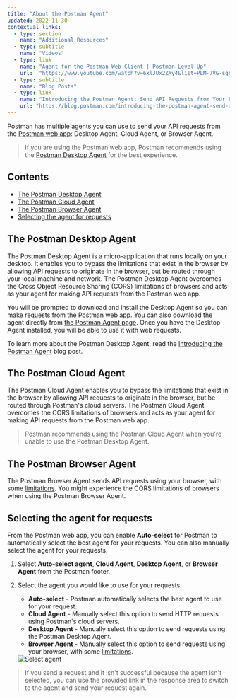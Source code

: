 ```yaml
---
title: "About the Postman Agent"
updated: 2022-11-30
contextual_links:
  - type: section
    name: "Additional Resources"
  - type: subtitle
    name: "Videos"
  - type: link
    name: "Agent for the Postman Web Client | Postman Level Up"
    url:  "https://www.youtube.com/watch?v=6xlJUx2ZMy4&list=PLM-7VG-sgbtC5tNXxd28cmePSa9BYwqeU&index=3"
  - type: subtitle
    name: "Blog Posts"
  - type: link
    name: "Introducing the Postman Agent: Send API Requests from Your Browser without Limits"
    url: "https://blog.postman.com/introducing-the-postman-agent-send-api-requests-from-your-browser-without-limits/"
---
```


Postman has multiple agents you can use to send your API requests from the [Postman web app](/docs/getting-started/installation-and-updates/#using-the-postman-web-app): Desktop Agent, Cloud Agent, or Browser Agent.

> If you are using the Postman web app, Postman recommends using the [Postman Desktop Agent](#the-postman-desktop-agent) for the best experience.

## Contents

* [The Postman Desktop Agent](#the-postman-desktop-agent)
* [The Postman Cloud Agent](#the-postman-cloud-agent)
* [The Postman Browser Agent](#the-postman-browser-agent)
* [Selecting the agent for requests](#selecting-the-agent-for-requests)

## The Postman Desktop Agent

The Postman Desktop Agent is a micro-application that runs locally on your desktop. It enables you to bypass the limitations that exist in the browser by allowing API requests to originate in the browser, but be routed through your local machine and network. The Postman Desktop Agent overcomes the Cross Object Resource Sharing (CORS) limitations of browsers and acts as your agent for making API requests from the Postman web app.

You will be prompted to download and install the Desktop Agent so you can make requests from the Postman web app. You can also download the agent directly from [the Postman Agent page](https://www.postman.com/downloads/postman-agent/). Once you have the Desktop Agent installed, you will be able to use it with web requests.

To learn more about the Postman Desktop Agent, read the [Introducing the Postman Agent](https://blog.postman.com/introducing-the-postman-agent-send-api-requests-from-your-browser-without-limits/) blog post.

## The Postman Cloud Agent

The Postman Cloud Agent enables you to bypass the limitations that exist in the browser by allowing API requests to originate in the browser, but be routed through Postman's cloud servers. The Postman Cloud Agent overcomes the CORS limitations of browsers and acts as your agent for making API requests from the Postman web app.

> Postman recommends using the Postman Cloud Agent when you're unable to use the Postman Desktop Agent.

## The Postman Browser Agent

The Postman Browser Agent sends API requests using your browser, with some [limitations](/docs/getting-started/installation-and-updates/#web-limitations). You might experience the CORS limitations of browsers when using the Postman Browser Agent.

## Selecting the agent for requests

From the Postman web app, you can enable **Auto-select** for Postman to automatically select the best agent for your requests. You can also manually select the agent for your requests.

1. Select **Auto-select agent**, **Cloud Agent**, **Desktop Agent**, or **Browser Agent** from the Postman footer.
1. Select the agent you would like to use for your requests.

    * **Auto-select** - Postman automatically selects the best agent to use for your request.
    * **Cloud Agent** - Manually select this option to send HTTP requests using Postman's cloud servers.
    * **Desktop Agent** - Manually select this option to send requests using the Postman Desktop Agent.
    * **Browser Agent** - Manually select this option to send requests using your browser, with some [limitations](/docs/getting-started/installation-and-updates/#web-limitations).

    <img alt="Select agent" src="https://assets.postman.com/postman-docs/select-agent-for-requests.gif">

> If you send a request and it isn't successful because the agent isn't selected, you can use the provided link in the response area to switch to the agent and send your request again.
